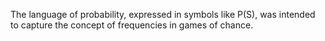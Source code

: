 

The language of probability, expressed in symbols like P(S), was intended to capture the concept of frequencies in games of chance.